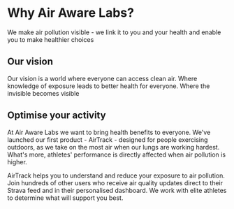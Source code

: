 # Why Air Aware Labs?

We make air pollution visible - we link it to you and your health and enable you to make healthier choices

## Our vision

Our vision is a world where everyone can access clean air. Where knowledge of exposure leads to better health for everyone. Where the invisible becomes visible

## Optimise your activity

At Air Aware Labs we want to bring health benefits to everyone. We've launched our first product - AirTrack - designed for people exercising outdoors, as we take on the most air when our lungs are working hardest. What's more, athletes' performance is directly affected when air pollution is higher.

AirTrack helps you to understand and reduce your exposure to air pollution. Join hundreds of other users who receive air quality updates direct to their Strava feed and in their personalised dashboard. We work with elite athletes to determine what will support you best.

